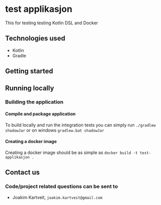 # test applikasjon
This for testing testing Kotlin DSL and Docker

## Technologies used
* Kotlin
* Gradle

## Getting started
## Running locally

### Building the application
#### Compile and package application
To build locally and run the integration tests you can simply run `./gradlew shadowJar` or  on windows 
`gradlew.bat shadowJar`

#### Creating a docker image
Creating a docker image should be as simple as `docker build -t test-applikasjon .`

## Contact us
### Code/project related questions can be sent to
* Joakim Kartveit, `joakim.kartveit@gmail.com`
